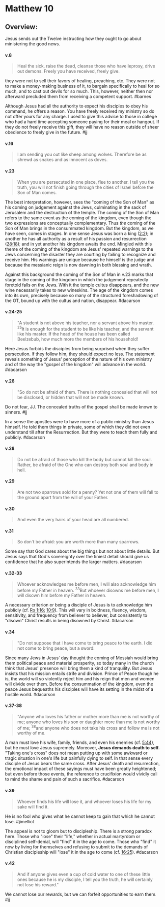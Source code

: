 # Matthew 10

## Overview:
Jesus sends out the Twelve instructing how they ought to go about ministering the good news.

#### v.8
>Heal the sick, raise the dead, cleanse those who have leprosy, drive out demons. Freely you have received, freely give.

they were not to sell their favors of healing, preaching, etc. They were not to make a money-making business of it, to bargain specifically to heal for so much, and to cast out devils for so much. This, however, neither then nor afterward precluded them from receiving a competent support.
#barnes 

Although Jesus had all the authority to expect his disciples to obey his command, he offers a reason. You have freely received my ministry so do not offer yours for any charge. I used to give this advice to those in college who had a hard time accepting someone paying for their meal or hangout. If they do not freely receive this gift, they will have no reason outside of sheer obedience to freely give in the future.
#jj 

#### v.16
>I am sending you out like sheep among wolves. Therefore be as shrewd as snakes and as innocent as doves.

#### v.23
>When you are persecuted in one place, flee to another. I tell you the truth, you will not finish going through the cities of Israel before the Son of Man comes.

The best interpretation, however, sees the "coming of the Son of Man" as his coming on judgement against the Jews, culminating in the sack of Jerusalem and the destruction of the temple. The coming of the Son of Man refers to the same event as the coming of the kingdom, even though the two expressions are conceptually complementary. Thus *the* coming of the Son of Man brings in the consummated kingdom. But the kingdom, as we have seen, comes in stages. In one sense Jesus was born a king ([2:2](Matthew2#v.1-2)); in another he has all authority as a result of his passion and resurrection ([28:18](Matthew28#v.18-20)); and in yet another his kingdom awaits the end. Mingled with this theme of the coming of the kingdom are Jesus' repeated warnings to the Jews concerning the disaster they are courting by failing to recognize and receive him. His warnings are unique because he himself is the judge and because the messianic reign is now dawning in both blessing and wrath.

Against this background the coming of the Son of Man in v.23 marks that stage in the coming of the kingdom in which the judgement repeatedly foretold falls on the Jews. With it the temple cultus disappears, and the new wine necessarily takes to new wineskins. The age of the kingdom comes into its own, precisely because so many of the structured foreshadowing of the OT, bound up with the cultus and nation, disappear.
#dacarson

#### v.24-25
>"A student is not above his teacher, nor a servant above his master. <sup>25</sup>It is enough for the student to be like his teacher, and the servant like his master. If the head of the house has been called Beelzebub, how much more the members of his household!

Here Jesus forbids the disciples from being surprised when they suffer persecution. If they follow him, they should expect no less. The statement reveals something of Jesus' perception of the nature of his own ministry and of the way the "gospel of the kingdom" will advance in the world.
#dacarson 

#### v.26
>"So do not be afraid of them. There is nothing concealed that will not be disclosed, or hidden that will not be made known.

Do not fear, JJ. The concealed truths of the gospel shall be made known to sinners.
#jj 

In a sense the apostles were to have more of a public ministry than Jesus himself. He told them things in private, some of which they did not even understand till after the Resurrection. But they were to teach them fully and publicly.
#dacarson 

#### v.28
>Do not be afraid of those who kill the body but cannot kill the soul. Rather, be afraid of the One who can destroy both soul and body in hell.

#### v.29
>Are not two sparrows sold for a penny? Yet not one of them will fall to the ground apart from the will of your Father.

#### v.30
>And even the very hairs of your head are all numbered.

#### v.31
>So don't be afraid: you are worth more than many sparrows.

Some say that God cares about the big things but not about little details. But Jesus says that God's sovereignty over the tiniest detail should give us confidence that he also superintends the larger matters.
#dacarson 

#### v.32-33
>Whoever acknowledges me before men, I will also acknowledge him before my Father in heaven. <sup>33</sup>But whoever disowns me before men, I will disown him before my Father in heaven.

A necessary criterion or being a disciple of Jesus is to acknowledge him publicly (cf. [Ro 1:16](Romans1#v.16); [10:9](Romans10#v.9)). This will vary in boldness, fluency, wisdom, sensitivity, and frequency from believer to believer, but consistently to "disown" Christ results in being disowned by Christ.
#dacarson 

#### v.34
>"Do not suppose that I have come to bring peace to the earth. I did not come to bring peace, but a sword.

Since many Jews in Jesus' day thought the coming of Messiah would bring them political peace and material prosperity, so today many in the church think that Jesus' presence will bring them a kind of tranquility. But Jesus insists that his mission entails strife and division. Prince of Peace though he is, the world will so violently reject him and his reign that men and women will divide over them. Before the consummation of the kingdom, even the peace Jesus bequeaths his disciples will have its setting in the midst of a hostile world.
#dacarson 

#### v.37-38
>"Anyone who loves his father or mother more than me is not worthy of me; anyone who loves his son or daughter more than me is not worthy of me; <sup>38</sup>and anyone who does not take his cross and follow me is not worthy of me.

A man must love his wife, family, friends, and even his enemies (cf. [5:44](Matthew5#v.44-45)), but he must love Jesus supremely. Moreover, **Jesus demands death to self.** "Taking one's cross" does not mean putting up with some awkward or tragic situation in one's life but painfully dying to self. In that sense every disciple of Jesus bears the same cross. After Jesus' death and resurrection, the emotional impact of these sayings must have been greatly heightened; but even before those events, the reference to crucifixion would vividly call to mind the shame and pain of such a sacrifice.
#dacarson 

#### v.39
>Whoever finds his life will lose it, and whoever loses his life for my sake will find it.

He is no fool who gives what he cannot keep to gain that which he cannot lose.
#jimelliot

The appeal is not to gloom but to discipleship. There is a strong paradox here. Those who "lose" their "life," whether in actual martyrdom or disciplined self-denial, will "find" it in the age to come. Those who "find" it now by living for themselves and refusing to submit to the demands of Christian discipleship will "lose" it in the age to come (cf. [16:25](Matthew16#v.25)).
#dacarson 

#### v.42
>And if anyone gives even a cup of cold water to one of these little ones because he is my disciple, I tell you the truth, he will certainly not lose his reward."

We cannot lose our rewards, but we can forfeit opportunities to earn them. 
#jj 

